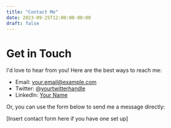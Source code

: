 ```yaml
---
title: "Contact Me"
date: 2023-09-25T12:00:00-00:00
draft: false
---
```


# Get in Touch

I'd love to hear from you! Here are the best ways to reach me:

- Email: your.email@example.com
- Twitter: [@yourtwitterhandle](https://twitter.com/yourtwitterhandle)
- LinkedIn: [Your Name](https://www.linkedin.com/in/yourprofile)

Or, you can use the form below to send me a message directly:

[Insert contact form here if you have one set up]